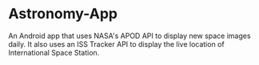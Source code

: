 # Astronomy-App
An Android app that uses NASA's APOD API to display new space images daily. It also uses an ISS Tracker API to display the live location of International Space Station.
